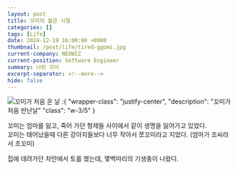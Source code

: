 ```yaml
---
layout: post
title: 꼬미의 젊은 시절
categories: []
tags: [Life]
date: 2024-12-19 16:00:00 +0900
thumbnail: /post/life/tired-ggomi.jpg
current-company: NEOWIZ
current-position: Software Engineer
summary: 나란 꼬미
excerpt-separator: <!--more-->
hide: false
---
```


<!--more-->

![꼬미가 처음 온 날](/post/life/first-day-of-ggomi.jpg)
:{ "wrapper-class": "justify-center", "description": "꼬미가 처음 만난날" "class": "w-3/5" }

꼬미는 엄마를 잃고, 죽어 가던 형제들 사이에서 같이 생명을 잃어가고 있었다.  
꼬미는 태어났을때 다른 강아지들보다 너무 작아서 쪼꼬미라고 지었다. (엄마가 조씨라서 조꼬미)  

집에 데려가던 차안에서 토를 했는데, 몇백마리의 기생충이 나왔다.
